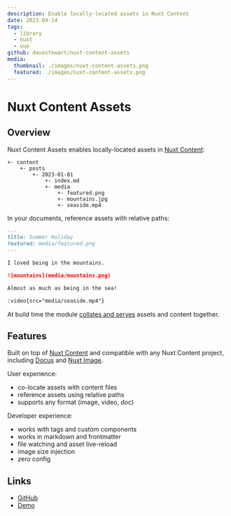 ```yaml
---
description: Enable locally-located assets in Nuxt Content
date: 2023-04-14
tags:
  - library
  - nuxt
  - vue
github: davestewart/nuxt-content-assets
media:
  thumbnail: ./images/nuxt-content-assets.png
  featured: ./images/nuxt-content-assets.png
---
```

# Nuxt Content Assets

## Overview

Nuxt Content Assets enables locally-located assets in [Nuxt Content](https://content.nuxtjs.org/):

```
+- content
    +- posts
        +- 2023-01-01
            +- index.md
            +- media
                +- featured.png
                +- mountains.jpg
                +- seaside.mp4
```

In your documents, reference assets with relative paths:

```markdown
---
title: Summer Holiday
featured: media/featured.png
---

I loved being in the mountains.

![mountains](media/mountains.png)

Almost as much as being in the sea!

:video{src="media/seaside.mp4"}
```

At build time the module [collates and serves](https://github.com/davestewart/nuxt-content-assets#how-it-works) assets and content together.

## Features

Built on top of [Nuxt Content](https://github.com/nuxt/content/) and compatible with any Nuxt Content project, including [Docus](https://github.com/nuxt-themes/docus) and [Nuxt Image](https://image.nuxtjs.org/).

User experience:

- co-locate assets with content files
- reference assets using relative paths
- supports any format (image, video, doc)

Developer experience:

- works with tags and custom components
- works in markdown and frontmatter
- file watching and asset live-reload
- image size injection
- zero config

## Links

- [GitHub](https://github.com/davestewart/nuxt-content-assets)
- [Demo](https://github.com/davestewart/nuxt-content-assets/tree/main/demo)
